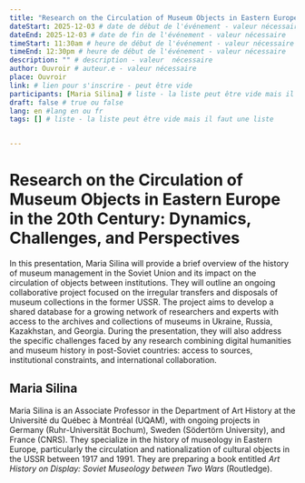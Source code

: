 ```yaml
---
title: "Research on the Circulation of Museum Objects in Eastern Europe in the 20th Century: Dynamics, Challenges, and Perspectives"
dateStart: 2025-12-03 # date de début de l'événement - valeur nécessaire
dateEnd: 2025-12-03 # date de fin de l'événement - valeur nécessaire
timeStart: 11:30am # heure de début de l'événement - valeur nécessaire
timeEnd: 12:30pm # heure de début de l'événement - valeur nécessaire
description: "" # description - valeur  nécessaire
author: Ouvroir # auteur.e - valeur nécessaire
place: Ouvroir
link: # lien pour s'inscrire - peut être vide
participants: [Maria Silina] # liste - la liste peut être vide mais il faut une liste
draft: false # true ou false
lang: en #lang en ou fr
tags: [] # liste - la liste peut être vide mais il faut une liste


---
```


# Research on the Circulation of Museum Objects in Eastern Europe in the 20th Century: Dynamics, Challenges, and Perspectives

In this presentation, Maria Silina will provide a brief overview of the history of museum management in the Soviet Union and its impact on the circulation of objects between institutions. They will outline an ongoing collaborative project focused on the irregular transfers and disposals of museum collections in the former USSR. The project aims to develop a shared database for a growing network of researchers and experts with access to the archives and collections of museums in Ukraine, Russia, Kazakhstan, and Georgia. During the presentation, they will also address the specific challenges faced by any research combining digital humanities and museum history in post-Soviet countries: access to sources, institutional constraints, and international collaboration.

## Maria Silina

Maria Silina is an Associate Professor in the Department of Art History at the Université du Québec à Montréal (UQAM), with ongoing projects in Germany (Ruhr-Universität Bochum), Sweden (Södertörn University), and France (CNRS). They specialize in the history of museology in Eastern Europe, particularly the circulation and nationalization of cultural objects in the USSR between 1917 and 1991. They are preparing a book entitled *Art History on Display: Soviet Museology between Two Wars* (Routledge).

